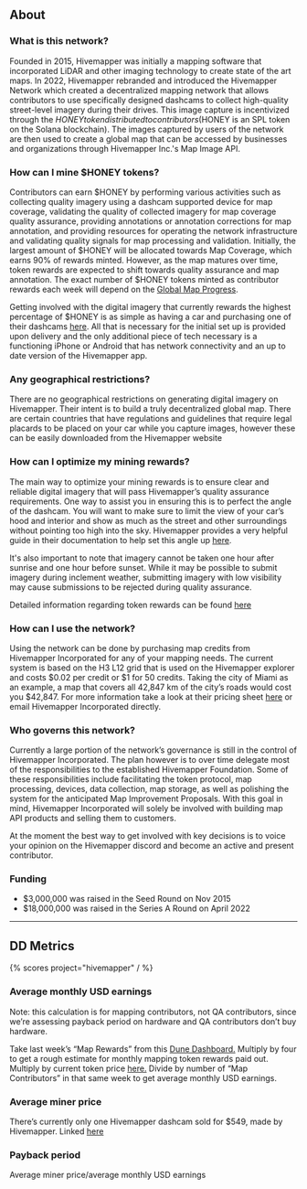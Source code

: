 ## About

### What is this network?

Founded in 2015, Hivemapper was initially a mapping software that incorporated LiDAR and other imaging technology to create state of the art maps. In 2022, Hivemapper rebranded and introduced the Hivemapper Network which created a decentralized mapping network that allows contributors to use specifically designed dashcams to collect high-quality street-level imagery during their drives. This image capture is incentivized through the $HONEY token distributed to contributors ($HONEY is an SPL token on the Solana blockchain). The images captured by users of the network are then used to create a global map that can be accessed by businesses and organizations through Hivemapper Inc.'s Map Image API.

### How can I mine $HONEY tokens?

Contributors can earn $HONEY by performing various activities such as collecting quality imagery using a dashcam supported device for map coverage, validating the quality of collected imagery for map coverage quality assurance, providing annotations or annotation corrections for map annotation, and providing resources for operating the network infrastructure and validating quality signals for map processing and validation. Initially, the largest amount of $HONEY will be allocated towards Map Coverage, which earns 90% of rewards minted. However, as the map matures over time, token rewards are expected to shift towards quality assurance and map annotation. The exact number of $HONEY tokens minted as contributor rewards each week will depend on the [Global Map Progress](https://docs.hivemapper.com/honey-token/earning-honey/global-map-progress).

Getting involved with the digital imagery that currently rewards the highest percentage of $HONEY is as simple as having a car and purchasing one of their dashcams [here](https://hivemapper.com/hivemapper-dashcam). All that is necessary for the initial set up is provided upon delivery and the only additional piece of tech necessary is a functioning iPhone or Android that has network connectivity and an up to date version of the Hivemapper app.

### Any geographical restrictions?

There are no geographical restrictions on generating digital imagery on Hivemapper. Their intent is to build a truly decentralized global map. There are certain countries that have regulations and guidelines that require legal placards to be placed on your car while you capture images, however these can be easily downloaded from the Hivemapper website

### How can I optimize my mining rewards?

The main way to optimize your mining rewards is to ensure clear and reliable digital imagery that will pass Hivemapper’s quality assurance requirements. One way to assist you in ensuring this is to perfect the angle of the dashcam. You will want to make sure to limit the view of your car’s hood and interior and show as much as the street and other surroundings without pointing too high into the sky. Hivemapper provides a very helpful guide in their documentation to help set this angle up [here](https://docs.hivemapper.com/honey-token/earning-honey/individual-reward-factors/clarity-of-view).

It's also important to note that imagery cannot be taken one hour after sunrise and one hour before sunset. While it may be possible to submit imagery during inclement weather, submitting imagery with low visibility may cause submissions to be rejected during quality assurance.

Detailed information regarding token rewards can be found [here](https://docs.hivemapper.com/honey-token/earning-honey/ways-to-contribute)

### How can I use the network?

Using the network can be done by purchasing map credits from Hivemapper Incorporated for any of your mapping needs. The current system is based on the H3 L12 grid that is used on the Hivemapper explorer and costs $0.02 per credit or $1 for 50 credits. Taking the city of Miami as an example, a map that covers all 42,847 km of the city’s roads would cost you $42,847. For more information take a look at their pricing sheet [here](https://hivemapper.com/pricing/) or email Hivemapper Incorporated directly.

### Who governs this network?

Currently a large portion of the network’s governance is still in the control of Hivemapper Incorporated. The plan however is to over time delegate most of the responsibilities to the established Hivemapper Foundation. Some of these responsibilities include facilitating the token protocol, map processing, devices, data collection, map storage, as well as polishing the system for the anticipated Map Improvement Proposals. With this goal in mind, Hivemapper Incorporated will solely be involved with building map API products and selling them to customers.

At the moment the best way to get involved with key decisions is to voice your opinion on the Hivemapper discord and become an active and present contributor.

### Funding

- $3,000,000 was raised in the Seed Round on Nov 2015
- $18,000,000 was raised in the Series A Round on April 2022

---

## DD Metrics

{% scores project="hivemapper" / %}

### Average monthly USD earnings

Note: this calculation is for mapping contributors, not QA contributors, since we’re assessing payback period on hardware and QA contributors don’t buy hardware.

Take last week’s “Map Rewards” from this [Dune Dashboard.](https://dune.com/murathan/hivemapper) Multiply by four to get a rough estimate for monthly mapping token rewards paid out. Multiply by current token price [here.](https://coinmarketcap.com/currencies/hivemapper/) Divide by number of “Map Contributors” in that same week to get average monthly USD earnings.

### Average miner price

There’s currently only one Hivemapper dashcam sold for $549, made by Hivemapper. Linked [here](https://shop.hivemapper.com/products/hivemapper-dashcam-pi)

### Payback period

Average miner price/average monthly USD earnings
